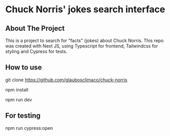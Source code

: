 # Chuck Norris' jokes search interface



## About The Project
This is a project to search for "facts" (jokes) about Chuck Norris. This repo was created with Next JS, using Typescript for frontend, Tailwindcss for styling and Cypress for tests.


## How to use

git clone https://github.com/glaubosclimaco/chuck-norris

npm install

npm run dev

## For testing

npm run cypress:open
